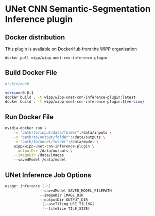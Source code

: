 # UNet CNN Semantic-Segmentation Inference plugin

## Docker distribution

This plugin is available on DockerHub from the WIPP organization

```
docker pull wipp/wipp-unet-cnn-inference-plugin
```

## Build Docker File
```bash
#!/bin/bash

version=0.0.1
docker build . -t wipp/wipp-unet-cnn-inference-plugin:latest
docker build . -t wipp/wipp-unet-cnn-inference-plugin:${version}
```

## Run Docker File

```bash
nvidia-docker run \
    -v "path/to/input/data/folder":/data/inputs \
    -v "path/to/output/folder":/data/outputs \
    -v "path/to/model/folder":/data/model \
    wipp/wipp-unet-cnn-inference-plugin \
    --outputDir /data/outputs \
    --imageDir /data/images
    --savedModel /data/model 
```

## UNet Inference Job Options
```bash
usage: inference [-h] 
                --savedModel SAVED_MODEL_FILEPATH 
                --imageDir IMAGE_DIR
                --outputDir OUTPUT_DIR
                 [--useTiling USE_TILING] 
                 [--tileSize TILE_SIZE] 


```